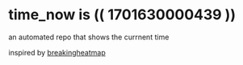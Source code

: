 # time_now is (( 1701630000439 ))

an automated repo that shows the currnent time

inspired by [breakingheatmap](https://github.com/breakingheatmap/breakingheatmap)